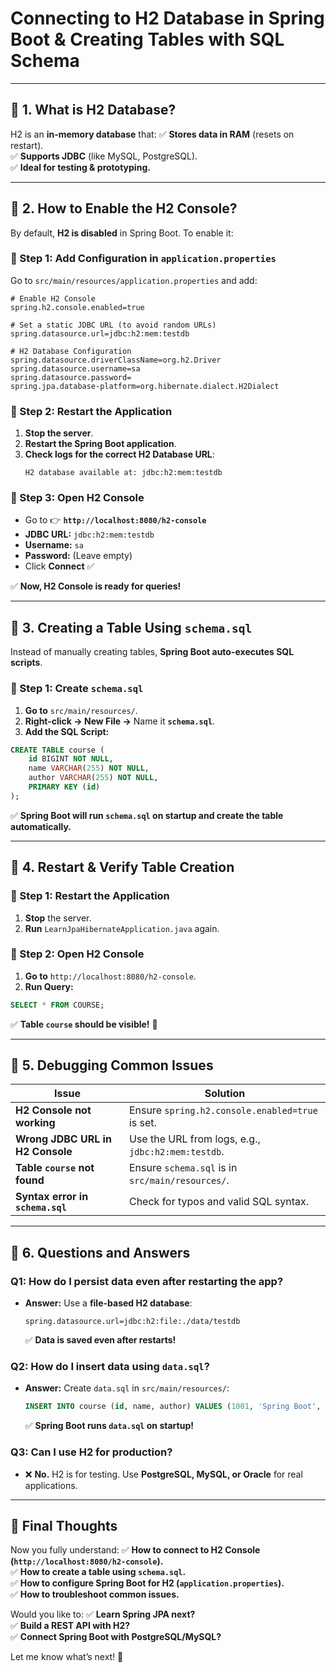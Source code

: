 # Connecting to H2 Database in Spring Boot & Creating Tables with SQL Schema

---

## **📌 1. What is H2 Database?**

H2 is an **in-memory database** that: ✅ **Stores data in RAM** (resets on
restart).  
✅ **Supports JDBC** (like MySQL, PostgreSQL).  
✅ **Ideal for testing & prototyping.**

---

## **📌 2. How to Enable the H2 Console?**

By default, **H2 is disabled** in Spring Boot. To enable it:

### **🔹 Step 1: Add Configuration in `application.properties`**

Go to `src/main/resources/application.properties` and add:

```properties
# Enable H2 Console
spring.h2.console.enabled=true

# Set a static JDBC URL (to avoid random URLs)
spring.datasource.url=jdbc:h2:mem:testdb

# H2 Database Configuration
spring.datasource.driverClassName=org.h2.Driver
spring.datasource.username=sa
spring.datasource.password=
spring.jpa.database-platform=org.hibernate.dialect.H2Dialect
```

### **🔹 Step 2: Restart the Application**

1. **Stop the server**.
2. **Restart the Spring Boot application**.
3. **Check logs for the correct H2 Database URL**:
   ```
   H2 database available at: jdbc:h2:mem:testdb
   ```

### **🔹 Step 3: Open H2 Console**

- Go to 👉 **`http://localhost:8080/h2-console`**
- **JDBC URL:** `jdbc:h2:mem:testdb`
- **Username:** `sa`
- **Password:** (Leave empty)
- Click **Connect** ✅

✅ **Now, H2 Console is ready for queries!**

---

## **📌 3. Creating a Table Using `schema.sql`**

Instead of manually creating tables, **Spring Boot auto-executes SQL scripts**.

### **🔹 Step 1: Create `schema.sql`**

1. **Go to** `src/main/resources/`.
2. **Right-click → New File →** Name it **`schema.sql`**.
3. **Add the SQL Script:**

```sql
CREATE TABLE course (
    id BIGINT NOT NULL,
    name VARCHAR(255) NOT NULL,
    author VARCHAR(255) NOT NULL,
    PRIMARY KEY (id)
);
```

✅ **Spring Boot will run `schema.sql` on startup and create the table
automatically.**

---

## **📌 4. Restart & Verify Table Creation**

### **🔹 Step 1: Restart the Application**

1. **Stop** the server.
2. **Run** `LearnJpaHibernateApplication.java` again.

### **🔹 Step 2: Open H2 Console**

1. **Go to** `http://localhost:8080/h2-console`.
2. **Run Query:**

```sql
SELECT * FROM COURSE;
```

✅ **Table `course` should be visible!** 🎉

---

## **📌 5. Debugging Common Issues**

| **Issue**                        | **Solution**                                       |
| -------------------------------- | -------------------------------------------------- |
| **H2 Console not working**       | Ensure `spring.h2.console.enabled=true` is set.    |
| **Wrong JDBC URL in H2 Console** | Use the URL from logs, e.g., `jdbc:h2:mem:testdb`. |
| **Table `course` not found**     | Ensure `schema.sql` is in `src/main/resources/`.   |
| **Syntax error in `schema.sql`** | Check for typos and valid SQL syntax.              |

---

## **📌 6. Questions and Answers**

### **Q1: How do I persist data even after restarting the app?**

- **Answer:** Use a **file-based H2 database**:
  ```properties
  spring.datasource.url=jdbc:h2:file:./data/testdb
  ```
  ✅ **Data is saved even after restarts!**

### **Q2: How do I insert data using `data.sql`?**

- **Answer:** Create `data.sql` in `src/main/resources/`:
  ```sql
  INSERT INTO course (id, name, author) VALUES (1001, 'Spring Boot', 'John Doe');
  ```
  ✅ **Spring Boot runs `data.sql` on startup!**

### **Q3: Can I use H2 for production?**

- ❌ **No.** H2 is for testing. Use **PostgreSQL, MySQL, or Oracle** for real
  applications.

---

## **🚀 Final Thoughts**

Now you fully understand: ✅ **How to connect to H2 Console
(`http://localhost:8080/h2-console`).**  
✅ **How to create a table using `schema.sql`.**  
✅ **How to configure Spring Boot for H2 (`application.properties`).**  
✅ **How to troubleshoot common issues.**

Would you like to: ✅ **Learn Spring JPA next?**  
✅ **Build a REST API with H2?**  
✅ **Connect Spring Boot with PostgreSQL/MySQL?**

Let me know what’s next! 🚀
